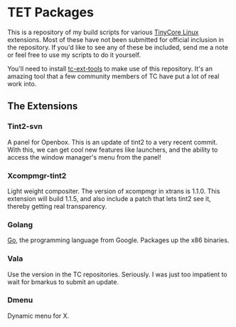 TET Packages
============

This is a repository of my build scripts for various [TinyCore Linux][1]
extensions. Most of these have not been submitted for official inclusion in
the repository. If you'd like to see any of these be included, send me a note
or feel free to use my scripts to do it yourself.

You'll need to install [tc-ext-tools][2] to make use of this repository. It's
an amazing tool that a few community members of TC have put a lot of real work
into.

[1]: http://www.tinycorelinux.net
[2]: http://code.google.com/p/tc-ext-tools/

The Extensions
--------------

### Tint2-svn

A panel for Openbox. This is an update of tint2 to a very recent commit. With this, we can get cool
new features like launchers, and the ability to access the window manager's menu
from the panel!

### Xcompmgr-tint2

Light weight compositer. The version of xcompmgr in xtrans is 1.1.0. This
extension will build 1.1.5, and also include a patch that lets tint2 see it,
thereby getting real transparency.

### Golang 

[Go][3], the programming language from Google. Packages up the x86 binaries.

[3]: http://golang.org

### Vala

Use the version in the TC repositories. Seriously. I was just too impatient to
wait for bmarkus to submit an update.

### Dmenu

Dynamic menu for X. 
